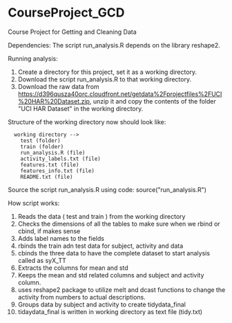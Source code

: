 CourseProject_GCD
=================

Course Project for Getting and Cleaning Data

Dependencies: 
The script run_analysis.R depends on the library reshape2. 


Running analysis: 

1. Create a directory for this project, set it as a working directory.
2. Download the script run_analysis.R to that working directory.
3. Download the raw data from https://d396qusza40orc.cloudfront.net/getdata%2Fprojectfiles%2FUCI%20HAR%20Dataset.zip, unzip it and copy the contents of the folder "UCI HAR Dataset" in the working directory.

Structure of the working directory now should look like:

      working directory -->
        test (folder)
        train (folder)
        run_analysis.R (file)
        activity_labels.txt (file)
        features.txt (file)
        features_info.txt (file)
        README.txt (file)

Source the script run_analysis.R using code: source("run_analysis.R")


How script works:

1. Reads the data ( test and train ) from the working directory
2. Checks the dimensions of all the tables to make sure when we rbind or cbind, if makes sense
3. Adds label names to the fields
4. rbinds the train adn test data for subject, activity and data
5. cbinds the three data to have the complete dataset to start analysis called as syX_TT
6. Extracts the columns for mean and std
7. Keeps the mean and std related columns and subject and activity column.
8. uses reshape2 package to utilize melt and dcast functions to change the activity from numbers to actual descriptions.
9. Groups data by subject and activity to create tidydata_final
10. tidaydata_final is written in working directory as text file (tidy.txt)
